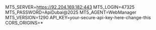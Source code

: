 
  MT5_SERVER=https://92.204.169.182:443
  MT5_LOGIN=47325
  MT5_PASSWORD=ApiDubai@2025
  MT5_AGENT=WebManager
  MT5_VERSION=1290
  API_KEY=your-secure-api-key-here-change-this
  CORS_ORIGINS=*